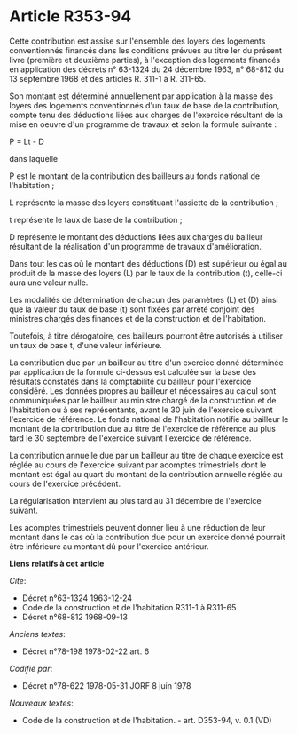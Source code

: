 # Article R353-94

Cette contribution est assise sur l'ensemble des loyers des logements conventionnés financés dans les conditions prévues au
titre Ier du présent livre (première et deuxième parties), à l'exception des logements financés en application des décrets n°
63-1324 du 24 décembre 1963, n° 68-812 du 13 septembre 1968 et des articles R. 311-1 à R. 311-65.

Son montant est déterminé annuellement par application à la masse des loyers des logements conventionnés d'un taux de base de
la contribution, compte tenu des déductions liées aux charges de l'exercice résultant de la mise en oeuvre d'un programme de
travaux et selon la formule suivante :

P = Lt - D

dans laquelle

P est le montant de la contribution des bailleurs au fonds national de l'habitation ;

L représente la masse des loyers constituant l'assiette de la contribution ;

t représente le taux de base de la contribution ;

D représente le montant des déductions liées aux charges du bailleur résultant de la réalisation d'un programme de travaux
d'amélioration.

Dans tout les cas où le montant des déductions (D) est supérieur ou égal au produit de la masse des loyers (L) par le taux de
la contribution (t), celle-ci aura une valeur nulle.

Les modalités de détermination de chacun des paramètres (L) et (D) ainsi que la valeur du taux de base (t) sont fixées par
arrêté conjoint des ministres chargés des finances et de la construction et de l'habitation.

Toutefois, à titre dérogatoire, des bailleurs pourront être autorisés à utiliser un taux de base t, d'une valeur inférieure.

La contribution due par un bailleur au titre d'un exercice donné déterminée par application de la formule ci-dessus est
calculée sur la base des résultats constatés dans la comptabilité du bailleur pour l'exercice considéré. Les données propres
au bailleur et nécessaires au calcul sont communiquées par le bailleur au ministre chargé de la construction et de
l'habitation ou à ses représentants, avant le 30 juin de l'exercice suivant l'exercice de référence. Le fonds national de
l'habitation notifie au bailleur le montant de la contribution due au titre de l'exercice de référence au plus tard le 30
septembre de l'exercice suivant l'exercice de référence.

La contribution annuelle due par un bailleur au titre de chaque exercice est réglée au cours de l'exercice suivant par
acomptes trimestriels dont le montant est égal au quart du montant de la contribution annuelle réglée au cours de l'exercice
précédent.

La régularisation intervient au plus tard au 31 décembre de l'exercice suivant.

Les acomptes trimestriels peuvent donner lieu à une réduction de leur montant dans le cas où la contribution due pour un
exercice donné pourrait être inférieure au montant dû pour l'exercice antérieur.

**Liens relatifs à cet article**

_Cite_:

  - Décret n°63-1324 1963-12-24
  - Code de la construction et de l'habitation R311-1 à R311-65
  - Décret n°68-812 1968-09-13

_Anciens textes_:

  - Décret n°78-198 1978-02-22 art. 6

_Codifié par_:

  - Décret n°78-622 1978-05-31 JORF 8 juin 1978

_Nouveaux textes_:

  - Code de la construction et de l'habitation. - art. D353-94, v. 0.1 (VD)
